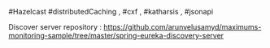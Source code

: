#Hazelcast #distributedCaching , #cxf , #katharsis , #jsonapi

Discover server repository : https://github.com/arunvelusamyd/maximums-monitoring-sample/tree/master/spring-eureka-discovery-server